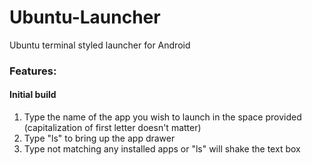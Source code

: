 # Ubuntu-Launcher
Ubuntu terminal styled launcher for Android

### Features:

#### Initial build
1. Type the name of the app you wish to launch in the space provided (capitalization of first letter doesn't matter)
2. Type "ls" to bring up the app drawer
3. Type not matching any installed apps or "ls" will shake the text box
